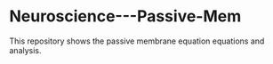 # Neuroscience---Passive-Mem
This repository shows the passive membrane equation equations and analysis. 
